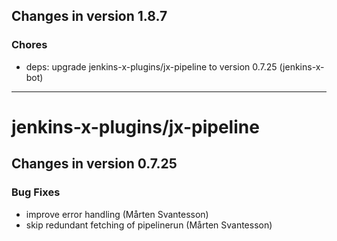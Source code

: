 ## Changes in version 1.8.7

### Chores

* deps: upgrade jenkins-x-plugins/jx-pipeline to version 0.7.25 (jenkins-x-bot)

-----

# jenkins-x-plugins/jx-pipeline

## Changes in version 0.7.25

### Bug Fixes

* improve error handling (Mårten Svantesson)
* skip redundant fetching of pipelinerun (Mårten Svantesson)
